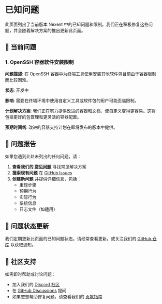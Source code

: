 # 已知问题

此页面列出了当前版本 Nexent 中的已知问题和限制。我们正在积极修复这些问题，并会随着解决方案的推出更新此页面。

## 🐛 当前问题

### 1. OpenSSH 容器软件安装限制

**问题描述**: 在 OpenSSH 容器中为终端工具使用安装其他软件包目前由于容器限制而比较困难。

**状态**: 开发中

**影响**: 需要在终端环境中使用自定义工具或软件包的用户可能面临限制。

**计划解决方案**: 我们正在努力提供改进的容器和文档，使自定义变得更容易。这将包括更好的包管理和更灵活的容器配置。

**预期时间线**: 改进的容器支持计划在即将发布的版本中提供。

## 📝 问题报告

如果您遇到此处未列出的任何问题，请：

1. **查看我们的 [常见问题](./getting-started/faq)** 寻找常见解决方案
2. **搜索现有问题** 在 [GitHub Issues](https://github.com/ModelEngine-Group/nexent/issues)
3. **创建新问题** 并提供详细信息，包括：
   - 重现步骤
   - 预期行为
   - 实际行为
   - 系统信息
   - 日志文件（如适用）

## 🔄 问题状态更新

我们定期更新此页面的已知问题状态。请经常查看更新，或关注我们的 [GitHub 仓库](https://github.com/ModelEngine-Group/nexent) 以获取通知。

## 💬 社区支持

如需即时帮助或讨论问题：
- 加入我们的 [Discord 社区](https://discord.gg/tb5H3S3wyv)
- 在 [GitHub Discussions](https://github.com/ModelEngine-Group/nexent/discussions) 提问
- 如果您想帮助修复问题，请查看我们的 [贡献指南](./contributing)